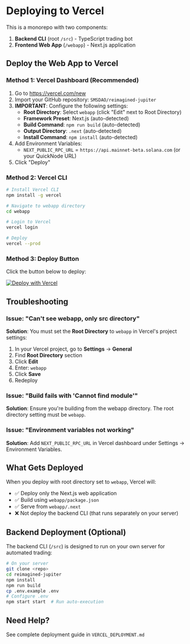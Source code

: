# Deploying to Vercel

This is a monorepo with two components:
1. **Backend CLI** (root `/src`) - TypeScript trading bot
2. **Frontend Web App** (`/webapp`) - Next.js application

## Deploy the Web App to Vercel

### Method 1: Vercel Dashboard (Recommended)

1. Go to https://vercel.com/new
2. Import your GitHub repository: `SMSDAO/reimagined-jupiter`
3. **IMPORTANT**: Configure the following settings:
   - **Root Directory**: Select `webapp` (click "Edit" next to Root Directory)
   - **Framework Preset**: Next.js (auto-detected)
   - **Build Command**: `npm run build` (auto-detected)
   - **Output Directory**: `.next` (auto-detected)
   - **Install Command**: `npm install` (auto-detected)
4. Add Environment Variables:
   - `NEXT_PUBLIC_RPC_URL` = `https://api.mainnet-beta.solana.com` (or your QuickNode URL)
5. Click "Deploy"

### Method 2: Vercel CLI

```bash
# Install Vercel CLI
npm install -g vercel

# Navigate to webapp directory
cd webapp

# Login to Vercel
vercel login

# Deploy
vercel --prod
```

### Method 3: Deploy Button

Click the button below to deploy:

[![Deploy with Vercel](https://vercel.com/button)](https://vercel.com/new/clone?repository-url=https://github.com/SMSDAO/reimagined-jupiter&root-directory=webapp&env=NEXT_PUBLIC_RPC_URL&envDescription=Solana%20RPC%20endpoint%20URL&envLink=https://www.quicknode.com)

## Troubleshooting

### Issue: "Can't see webapp, only src directory"

**Solution**: You must set the **Root Directory** to `webapp` in Vercel's project settings:

1. In your Vercel project, go to **Settings** → **General**
2. Find **Root Directory** section
3. Click **Edit**
4. Enter: `webapp`
5. Click **Save**
6. Redeploy

### Issue: "Build fails with 'Cannot find module'"

**Solution**: Ensure you're building from the webapp directory. The root directory setting must be `webapp`.

### Issue: "Environment variables not working"

**Solution**: Add `NEXT_PUBLIC_RPC_URL` in Vercel dashboard under Settings → Environment Variables.

## What Gets Deployed

When you deploy with root directory set to `webapp`, Vercel will:
- ✅ Deploy only the Next.js web application
- ✅ Build using `webapp/package.json`
- ✅ Serve from `webapp/.next`
- ❌ Not deploy the backend CLI (that runs separately on your server)

## Backend Deployment (Optional)

The backend CLI (`/src`) is designed to run on your own server for automated trading:

```bash
# On your server
git clone <repo>
cd reimagined-jupiter
npm install
npm run build
cp .env.example .env
# Configure .env
npm start start  # Run auto-execution
```

## Need Help?

See complete deployment guide in `VERCEL_DEPLOYMENT.md`
